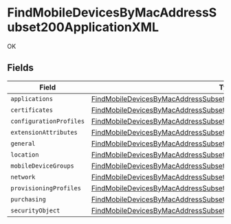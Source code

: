# FindMobileDevicesByMacAddressSubset200ApplicationXML

OK


## Fields

| Field                                                                                                                                                                               | Type                                                                                                                                                                                | Required                                                                                                                                                                            | Description                                                                                                                                                                         |
| ----------------------------------------------------------------------------------------------------------------------------------------------------------------------------------- | ----------------------------------------------------------------------------------------------------------------------------------------------------------------------------------- | ----------------------------------------------------------------------------------------------------------------------------------------------------------------------------------- | ----------------------------------------------------------------------------------------------------------------------------------------------------------------------------------- |
| `applications`                                                                                                                                                                      | [FindMobileDevicesByMacAddressSubset200ApplicationXMLApplications](../../models/operations/findmobiledevicesbymacaddresssubset200applicationxmlapplications.md)[]                   | :heavy_minus_sign:                                                                                                                                                                  | N/A                                                                                                                                                                                 |
| `certificates`                                                                                                                                                                      | [FindMobileDevicesByMacAddressSubset200ApplicationXMLCertificates](../../models/operations/findmobiledevicesbymacaddresssubset200applicationxmlcertificates.md)[]                   | :heavy_minus_sign:                                                                                                                                                                  | N/A                                                                                                                                                                                 |
| `configurationProfiles`                                                                                                                                                             | [FindMobileDevicesByMacAddressSubset200ApplicationXMLConfigurationProfiles](../../models/operations/findmobiledevicesbymacaddresssubset200applicationxmlconfigurationprofiles.md)[] | :heavy_minus_sign:                                                                                                                                                                  | N/A                                                                                                                                                                                 |
| `extensionAttributes`                                                                                                                                                               | [FindMobileDevicesByMacAddressSubset200ApplicationXMLExtensionAttributes](../../models/operations/findmobiledevicesbymacaddresssubset200applicationxmlextensionattributes.md)[]     | :heavy_minus_sign:                                                                                                                                                                  | N/A                                                                                                                                                                                 |
| `general`                                                                                                                                                                           | [FindMobileDevicesByMacAddressSubset200ApplicationXMLGeneral](../../models/operations/findmobiledevicesbymacaddresssubset200applicationxmlgeneral.md)                               | :heavy_minus_sign:                                                                                                                                                                  | N/A                                                                                                                                                                                 |
| `location`                                                                                                                                                                          | [FindMobileDevicesByMacAddressSubset200ApplicationXMLLocation](../../models/operations/findmobiledevicesbymacaddresssubset200applicationxmllocation.md)                             | :heavy_minus_sign:                                                                                                                                                                  | N/A                                                                                                                                                                                 |
| `mobileDeviceGroups`                                                                                                                                                                | [FindMobileDevicesByMacAddressSubset200ApplicationXMLMobileDeviceGroups](../../models/operations/findmobiledevicesbymacaddresssubset200applicationxmlmobiledevicegroups.md)[]       | :heavy_minus_sign:                                                                                                                                                                  | N/A                                                                                                                                                                                 |
| `network`                                                                                                                                                                           | [FindMobileDevicesByMacAddressSubset200ApplicationXMLNetwork](../../models/operations/findmobiledevicesbymacaddresssubset200applicationxmlnetwork.md)                               | :heavy_minus_sign:                                                                                                                                                                  | N/A                                                                                                                                                                                 |
| `provisioningProfiles`                                                                                                                                                              | [FindMobileDevicesByMacAddressSubset200ApplicationXMLProvisioningProfiles](../../models/operations/findmobiledevicesbymacaddresssubset200applicationxmlprovisioningprofiles.md)[]   | :heavy_minus_sign:                                                                                                                                                                  | N/A                                                                                                                                                                                 |
| `purchasing`                                                                                                                                                                        | [FindMobileDevicesByMacAddressSubset200ApplicationXMLPurchasing](../../models/operations/findmobiledevicesbymacaddresssubset200applicationxmlpurchasing.md)                         | :heavy_minus_sign:                                                                                                                                                                  | N/A                                                                                                                                                                                 |
| `securityObject`                                                                                                                                                                    | [FindMobileDevicesByMacAddressSubset200ApplicationXMLSecurityObject](../../models/operations/findmobiledevicesbymacaddresssubset200applicationxmlsecurityobject.md)                 | :heavy_minus_sign:                                                                                                                                                                  | N/A                                                                                                                                                                                 |